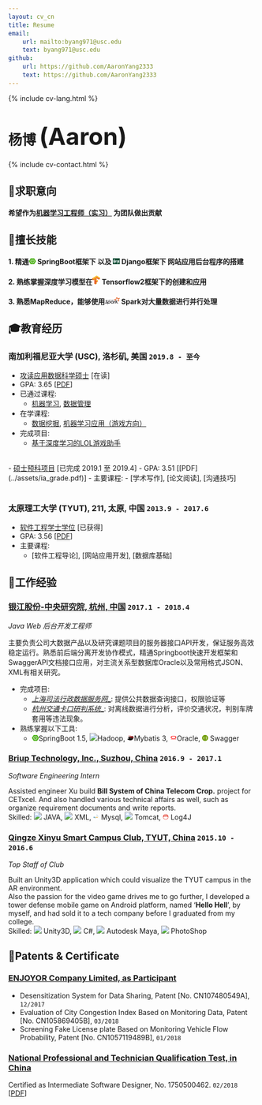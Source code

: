 ```yaml
---
layout: cv_cn
title: Resume
email: 
    url: mailto:byang971@usc.edu
    text: byang971@usc.edu
github:
    url: https://github.com/AaronYang2333
    text: https://github.com/AaronYang2333
---
```

{% include cv-lang.html %}

# 杨博 <font size="9">(Aaron)</font>

{% include cv-contact.html %}

## <span>&#127919;</span>求职意向
#### __希望作为<u>机器学习工程师（实习）</u> 为团队做出贡献__

## <span>&#128170;</span>擅长技能
#### __1. 精通<span><img src="../assets/icons/springboot.png" height="12" width="14"> SpringBoot</span>框架下 以及 <span><img src="../assets/icons/django.png" height="12" width="14"> Django</span>框架下 网站应用后台程序的搭建__

#### __2. 熟练掌握深度学习模型在<span><img src="../assets/icons/tensorflow.png" height="18" width="16"> Tensorflow2框架下的创建和应用</span>__

#### __3. 熟悉MapReduce，能够使用<span><img src="../assets/icons/spark.png" height="14" width="30"> Spark</span>对大量数据进行并行处理__

## <span>&#127891;</span>教育经历 

### __南加利福尼亚大学 (USC), 洛杉矶, 美国__ `2019.8 - 至今`

- <u>攻读应用数据科学硕士</u> [在读]
- GPA: 3.65 [[PDF](../assets/apds_1.pdf)]
- 已通过课程: 
    - [机器学习](https://aaronyang2333.github.io/INF_552/), [数据管理](https://aaronyang2333.github.io/INF_551/)<br>
- 在学课程: 
    - [数据挖掘](https://aaronyang2333.github.io/INF_553/), [机器学习应用（游戏方向）](https://aaronyang2333.github.io/CSCI_599/) <br>
- 完成项目:
    - [基于深度学习的LOL游戏助手]()

<br>
- <u>硕士预科项目</u>  [已完成 2019.1 至 2019.4]
- GPA: 3.51 [[PDF](../assets/ia_grade.pdf)]
- 主要课程:
    - [学术写作], [论文阅读], [沟通技巧] <br>
<br>

### __太原理工大学 (TYUT), 211, 太原, 中国__ `2013.9 - 2017.6`

- <u>软件工程学士学位</u> [已获得]
- GPA: 3.56 [[PDF](../assets/typt.pdf)]
- 主要课程: 
    - [软件工程导论], [网站应用开发], [数据库基础] <br>

## <span>&#128084;</span>工作经验

### [__银江股份-中央研究院, 杭州, 中国__]()  `2017.1 - 2018.4`
_Java Web 后台开发工程师_<br>

主要负责公司大数据产品以及研究课题项目的服务器接口API开发，保证服务高效稳定运行。熟悉前后端分离开发协作模式，精通Springboot快速开发框架和SwaggerAPI文档接口应用，对主流关系型数据库Oracle以及常用格式JSON、XML有相关研究。
- 完成项目: 
    - [_上海司法行政数据服务网__](): 提供公共数据查询接口，权限验证等
    - [_杭州交通卡口研判系统__](): 对离线数据进行分析，评价交通状况，判别车牌套用等违法现象。
- 熟练掌握以下工具: 
    - <span><img src="../assets/icons/springboot.png" height="12" width="14">SpringBoot 1.5</span>, <span><img src="https://img.icons8.com/color/14/000000/hadoop-distributed-file-system.png">Hadoop</span>, <span><img src="../assets/icons/mybatis.png" height="12" width="14">Mybatis 3</span>, <span><img src="../assets/icons/oracle.png" height="12" width="14">Oracle</span>, <span><img src = "../assets/icons/swagger.png" height="12" width="12"> Swagger</span>


### [__Briup Technology, Inc., Suzhou, China__]() `2016.9 - 2017.1`
_Software Engineering Intern_<br>

Assisted engineer Xu build __Bill System of China Telecom Crop.__ project for CETxcel. And also handled various technical affairs as well, such as organize requirement documents and write reports.<br>
Skilled: 
<span><img src="https://img.icons8.com/color/14/000000/java-coffee-cup-logo.png"> JAVA</span>, 
<span><img src="https://img.icons8.com/ios/14/000000/placeholder-thumbnail-xml.png"> XML</span>,
<span><img src="../assets/icons/mysql.png" height="12" width="12"> Mysql</span>, 
<span><img src="https://img.icons8.com/color/14/000000/tomcat.png"> Tomcat</span>, 
<span><img src = "../assets/icons/log4j.png" height="12" width="12"> Log4J</span>


### [__Qingze Xinyu Smart Campus Club, TYUT, China__]() `2015.10 - 2016.6`
_Top Staff of Club_<br>

Built an Unity3D application which could visualize the TYUT campus in the AR environment.<br>
Also the passion for the video game drives me to go further, I developed a tower defense mobile game on Android platform, named ‘__Hello Hell__’, by myself, and had sold it to a tech company before I graduated from my college.<br>
Skilled: 
<span><img src="https://img.icons8.com/ios-filled/14/000000/unity.png"> Unity3D</span>, 
<span><img src="https://img.icons8.com/color/14/000000/c-sharp-logo.png"> C#</span>, 
<span><img src="https://img.icons8.com/color/14/000000/autodesk-maya.png"> Autodesk Maya</span>,
<span><img src="https://img.icons8.com/color/16/000000/adobe-photoshop.png"> PhotoShop</span>

## <span>&#128240;</span>Patents & Certificate

### [__ENJOYOR Company Limited, as Participant__]()
- Desensitization System for Data Sharing, Patent [No. CN107480549A], `12/2017`<br>
- Evaluation of City Congestion Index Based on Monitoring Data, Patent [No. CN105869405B], `03/2018`<br>
- Screening Fake License plate Based on Monitoring Vehicle Flow Probability, Patent [No. CN1057119489B], `01/2018` <br>

### [__National Professional and Technician Qualification Test, in China__]()
Certified as Intermediate Software Designer, No. 1750500462. `02/2018` [[PDF](../assets/nptq.pdf)]